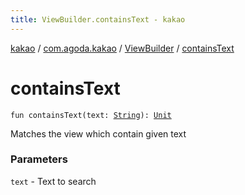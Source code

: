 ```yaml
---
title: ViewBuilder.containsText - kakao
---
```


[kakao](../../index.html) / [com.agoda.kakao](../index.html) / [ViewBuilder](index.html) / [containsText](.)

# containsText

`fun containsText(text: `[`String`](https://kotlinlang.org/api/latest/jvm/stdlib/kotlin/-string/index.html)`): `[`Unit`](https://kotlinlang.org/api/latest/jvm/stdlib/kotlin/-unit/index.html)

Matches the view which contain given text

### Parameters

`text` - Text to search